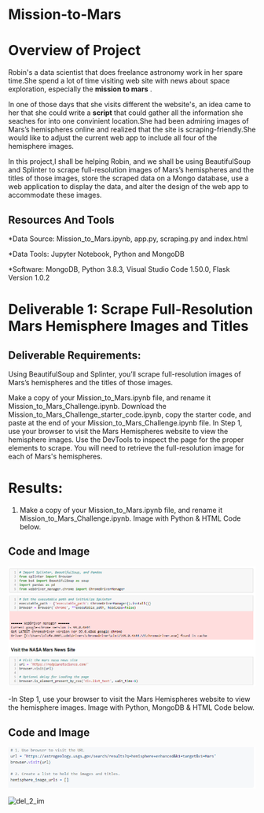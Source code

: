 # Mission-to-Mars

# Overview of Project

Robin's a data scientist that does freelance astronomy work in her spare time.She spend a lot of time visiting web site with news about space exploration, especially the **mission to mars** .

In one of those days that she visits different the website's, an idea came to her that she could write a **script** that could gather all the information she seaches for into one convinient location.She had been admiring images of Mars’s hemispheres online and realized that the site is scraping-friendly.She would like to adjust the current web app to include all four of the hemisphere images.

In this project,I shall be helping Robin, and we shall be using BeautifulSoup and Splinter to scrape full-resolution images of Mars’s hemispheres and the titles of those images, store the scraped data on a Mongo database, use a web application to display the data, and alter the design of the web app to accommodate these images.

## Resources And Tools

\*Data Source: Mission_to_Mars.ipynb, app.py, scraping.py and index.html

\*Data Tools: Jupyter Notebook, Python and MongoDB

\*Software: MongoDB, Python 3.8.3, Visual Studio Code 1.50.0, Flask Version 1.0.2

# Deliverable 1: Scrape Full-Resolution Mars Hemisphere Images and Titles

## Deliverable Requirements:

Using BeautifulSoup and Splinter, you’ll scrape full-resolution images of Mars’s hemispheres and the titles of those images.

Make a copy of your Mission_to_Mars.ipynb file, and rename it Mission_to_Mars_Challenge.ipynb.
Download the Mission_to_Mars_Challenge_starter_code.ipynb, copy the starter code, and paste at the end of your Mission_to_Mars_Challenge.ipynb file.
​In Step 1, use your browser to visit the Mars Hemispheres website to view the hemisphere images.
Use the DevTools to inspect the page for the proper elements to scrape. You will need to retrieve the full-resolution image for each of Mars's hemispheres.

# Results:

1. Make a copy of your Mission_to_Mars.ipynb file, and rename it Mission_to_Mars_Challenge.ipynb.
   Image with Python & HTML Code below.

## Code and Image

![deliverable_1_image](https://github.com/femiimam001/Mission-to-Mars/blob/main/Resources%20%26%20image/deliverable_1_image.PNG)

-In Step 1, use your browser to visit the Mars Hemispheres website to view the hemisphere images.
Image with Python, MongoDB & HTML Code below.

## Code and Image

![del_1_im](https://github.com/femiimam001/Mission-to-Mars/blob/main/Resources%20%26%20image/del_1_im.PNG)

![del_2_im]()
